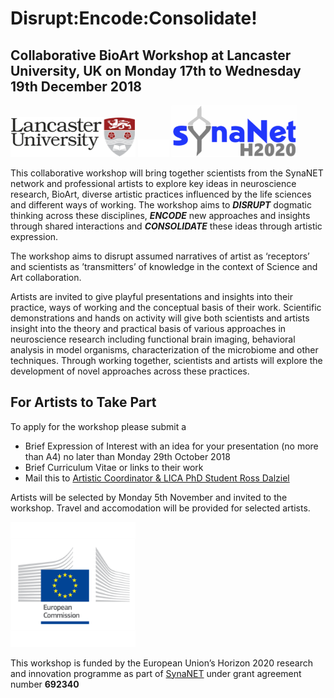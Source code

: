 # Disrupt:Encode:Consolidate!

## Collaborative BioArt Workshop at **Lancaster University, UK** on **Monday 17th to Wednesday 19th December 2018**

<img src="https://raw.githubusercontent.com/cheapjack/DisruptEncodeConsolidate/master/media/LancsACLogo.png" width="200">
<img src="https://raw.githubusercontent.com/cheapjack/DisruptEncodeConsolidate/master/media/space.png" width="50">
<img src="https://raw.githubusercontent.com/cheapjack/DisruptEncodeConsolidate/master/media/synaNetLogo.png" width="200">

This collaborative workshop will bring together scientists from the SynaNET network and professional artists to explore key ideas in neuroscience research, BioArt, diverse artistic practices influenced by the life sciences and different ways of working. The workshop aims to ***DISRUPT*** dogmatic thinking across these disciplines, ***ENCODE*** new approaches and insights through shared interactions and ***CONSOLIDATE*** these ideas through artistic expression.

The workshop aims to disrupt assumed narratives of artist as ‘receptors’ and scientists as ’transmitters’ of knowledge in the context of Science and Art collaboration.

Artists are invited to give playful presentations and insights into their practice, ways of working and the conceptual basis of their work. Scientific demonstrations and hands on activity will give both scientists and artists insight into the theory and practical basis of various approaches in neuroscience research including functional brain imaging, behavioral analysis in model organisms, characterization of the microbiome and other techniques. Through working together, scientists and artists will explore the development of novel approaches across these practices.


## For Artists to Take Part

To apply for the workshop please submit a
 * Brief Expression of Interest with an idea for your presentation (no more than A4) no later than Monday 29th October 2018 
 * Brief Curriculum Vitae or links to their work
 * Mail this to <a href="mailto:r.dalziel@lancaster.ac.uk?subject=Disrupt, Encode, Consolidate Enquiry&bcc=n.dawson1@lancaster.ac.uk">Artistic Coordinator & LICA PhD Student Ross Dalziel</a>
 

Artists will be selected by Monday 5th November and invited to the workshop. Travel and accomodation will be provided for selected artists.

<img src="https://raw.githubusercontent.com/cheapjack/DisruptEncodeConsolidate/master/media/European-Commission-1.jpg" width="200">

This workshop is funded by the European Union’s Horizon 2020 research and innovation programme as part of [SynaNET](www.synanet2020.com) under grant agreement number **692340**
